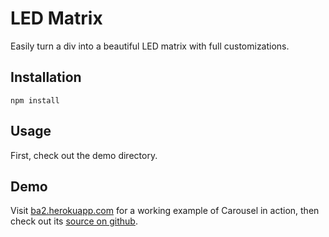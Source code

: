 # LED Matrix

Easily turn a div into a beautiful LED matrix with full customizations.

## Installation

```
npm install 
```

## Usage

First, check out the demo directory.


## Demo

Visit [ba2.herokuapp.com](http://ba2.herokuapp.com/) for a working example of Carousel in action, then check out its [source on github](https://github.com/zeke/ba2#readme).
